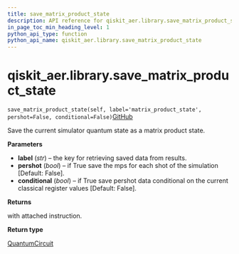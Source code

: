 ```yaml
---
title: save_matrix_product_state
description: API reference for qiskit_aer.library.save_matrix_product_state
in_page_toc_min_heading_level: 1
python_api_type: function
python_api_name: qiskit_aer.library.save_matrix_product_state
---
```


# qiskit\_aer.library.save\_matrix\_product\_state

<span id="qiskit_aer.library.save_matrix_product_state" />

`save_matrix_product_state(self, label='matrix_product_state', pershot=False, conditional=False)`[GitHub](https://github.com/qiskit/qiskit/tree/stable/0.39/qiskit_aer/library/save_instructions/save_matrix_product_state.py "view source code")

Save the current simulator quantum state as a matrix product state.

**Parameters**

*   **label** (*str*) – the key for retrieving saved data from results.
*   **pershot** (*bool*) – if True save the mps for each shot of the simulation \[Default: False].
*   **conditional** (*bool*) – if True save pershot data conditional on the current classical register values \[Default: False].

**Returns**

with attached instruction.

**Return type**

[QuantumCircuit](qiskit.circuit.QuantumCircuit "qiskit.circuit.QuantumCircuit")

